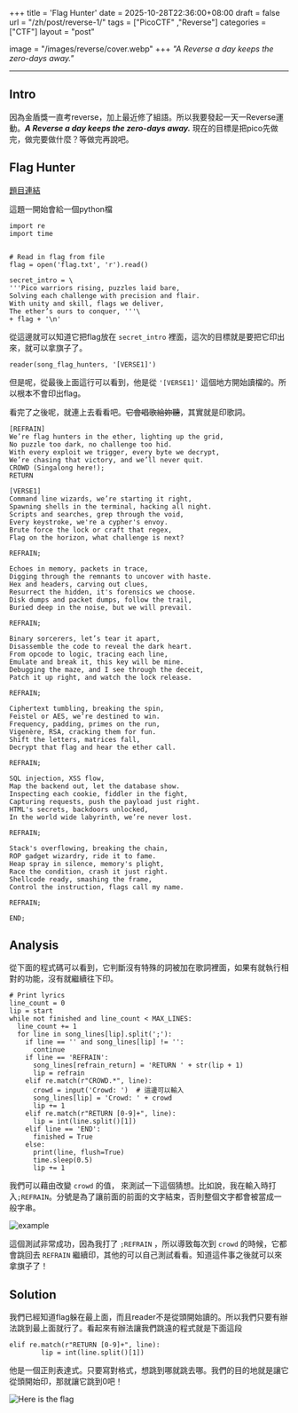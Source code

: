 +++
title = 'Flag Hunter'
date = 2025-10-28T22:36:00+08:00
draft = false
url = "/zh/post/reverse-1/"
tags = ["PicoCTF" ,"Reverse"]
categories = ["CTF"]
layout = "post"

image = "/images/reverse/cover.webp"
+++
*"A Reverse a day keeps the zero-days away."*
<!--more-->
---
## Intro
因為金盾獎一直考reverse，加上最近修了組語。所以我要發起一天一Reverse運動。***A Reverse a day keeps the zero-days away.*** 現在的目標是把pico先做完，做完要做什麼？等做完再說吧。

## Flag Hunter 
[題目連結](https://play.picoctf.org/practice/challenge/472?category=3&page=1)

這題一開始會給一個python檔
```
import re
import time


# Read in flag from file
flag = open('flag.txt', 'r').read()

secret_intro = \
'''Pico warriors rising, puzzles laid bare,
Solving each challenge with precision and flair.
With unity and skill, flags we deliver,
The ether’s ours to conquer, '''\
+ flag + '\n'
```

從這邊就可以知道它把flag放在 ```secret_intro``` 裡面，這次的目標就是要把它印出來，就可以拿旗子了。
```
reader(song_flag_hunters, '[VERSE1]')
```  
但是呢，從最後上面這行可以看到，他是從 ```'[VERSE1]'``` 這個地方開始讀檔的。所以根本不會印出flag。  

看完了之後呢，就連上去看看吧。~~它會唱歌給妳聽~~，其實就是印歌詞。
```
[REFRAIN]
We’re flag hunters in the ether, lighting up the grid,
No puzzle too dark, no challenge too hid.
With every exploit we trigger, every byte we decrypt,
We’re chasing that victory, and we’ll never quit.
CROWD (Singalong here!);
RETURN

[VERSE1]
Command line wizards, we’re starting it right,
Spawning shells in the terminal, hacking all night.
Scripts and searches, grep through the void,
Every keystroke, we're a cypher's envoy.
Brute force the lock or craft that regex,
Flag on the horizon, what challenge is next?

REFRAIN;

Echoes in memory, packets in trace,
Digging through the remnants to uncover with haste.
Hex and headers, carving out clues,
Resurrect the hidden, it's forensics we choose.
Disk dumps and packet dumps, follow the trail,
Buried deep in the noise, but we will prevail.

REFRAIN;

Binary sorcerers, let’s tear it apart,
Disassemble the code to reveal the dark heart.
From opcode to logic, tracing each line,
Emulate and break it, this key will be mine.
Debugging the maze, and I see through the deceit,
Patch it up right, and watch the lock release.

REFRAIN;

Ciphertext tumbling, breaking the spin,
Feistel or AES, we’re destined to win.
Frequency, padding, primes on the run,
Vigenère, RSA, cracking them for fun.
Shift the letters, matrices fall,
Decrypt that flag and hear the ether call.

REFRAIN;

SQL injection, XSS flow,
Map the backend out, let the database show.
Inspecting each cookie, fiddler in the fight,
Capturing requests, push the payload just right.
HTML's secrets, backdoors unlocked,
In the world wide labyrinth, we’re never lost.

REFRAIN;

Stack's overflowing, breaking the chain,
ROP gadget wizardry, ride it to fame.
Heap spray in silence, memory's plight,
Race the condition, crash it just right.
Shellcode ready, smashing the frame,
Control the instruction, flags call my name.

REFRAIN;

END;
```

## Analysis
從下面的程式碼可以看到，它判斷沒有特殊的詞被加在歌詞裡面，如果有就執行相對的功能，沒有就繼續往下印。
```
# Print lyrics
line_count = 0
lip = start
while not finished and line_count < MAX_LINES:
  line_count += 1
  for line in song_lines[lip].split(';'):
    if line == '' and song_lines[lip] != '':
      continue
    if line == 'REFRAIN':
      song_lines[refrain_return] = 'RETURN ' + str(lip + 1)
      lip = refrain
    elif re.match(r"CROWD.*", line):
      crowd = input('Crowd: ')  # 這邊可以輸入
      song_lines[lip] = 'Crowd: ' + crowd
      lip += 1
    elif re.match(r"RETURN [0-9]+", line):
      lip = int(line.split()[1])
    elif line == 'END':
      finished = True
    else:
      print(line, flush=True)
      time.sleep(0.5)
      lip += 1
```
我們可以藉由改變 ```crowd``` 的值， 來測試一下這個猜想。比如說，我在輸入時打入```;REFRAIN```。分號是為了讓前面的前面的文字結束，否則整個文字都會被當成一般字串。

![example](/images/reverse/flag-hunter/example-1.webp)

這個測試非常成功，因為我打了 ```;REFRAIN``` ，所以導致每次到 ```crowd``` 的時候，它都會跳回去 ```REFRAIN``` 繼續印，其他的可以自己測試看看。知道這件事之後就可以來拿旗子了！  

## Solution  
我們已經知道flag躲在最上面，而且reader不是從頭開始讀的。所以我們只要有辦法跳到最上面就行了。看起來有辦法讓我們跳遠的程式就是下面這段
```
elif re.match(r"RETURN [0-9]+", line):
        lip = int(line.split()[1])
```
他是一個正則表達式。只要寫對格式，想跳到哪就跳去哪。我們的目的地就是讓它從頭開始印，那就讓它跳到0吧！

![Here is the flag](/images/reverse/flag-hunter/flag.webp)
